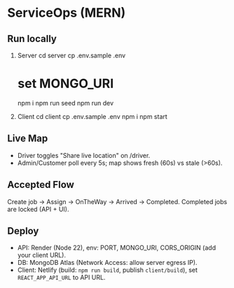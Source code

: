 # ServiceOps (MERN)

## Run locally
1) Server
   cd server
   cp .env.sample .env
   # set MONGO_URI
   npm i
   npm run seed
   npm run dev

2) Client
   cd client
   cp .env.sample .env
   npm i
   npm start

## Live Map
- Driver toggles "Share live location" on /driver.
- Admin/Customer poll every 5s; map shows fresh (60s) vs stale (>60s).

## Accepted Flow
Create job -> Assign -> OnTheWay -> Arrived -> Completed.
Completed jobs are locked (API + UI).

## Deploy
- API: Render (Node 22), env: PORT, MONGO_URI, CORS_ORIGIN (add your client URL).
- DB: MongoDB Atlas (Network Access: allow server egress IP).
- Client: Netlify (build: `npm run build`, publish `client/build`), set `REACT_APP_API_URL` to API URL.
